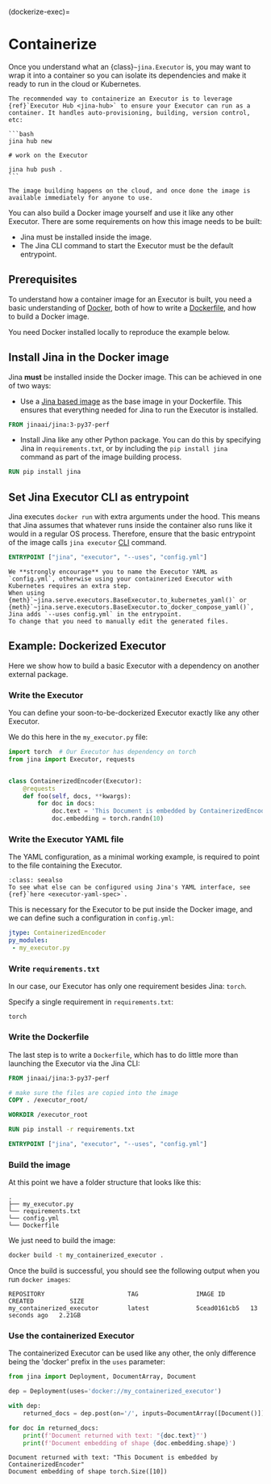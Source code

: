 (dockerize-exec)=
# Containerize

Once you understand what an {class}`~jina.Executor` is, you may want to wrap it into a container so you can isolate its dependencies and make it ready to run in the cloud or Kubernetes.

````{tip}
The recommended way to containerize an Executor is to leverage {ref}`Executor Hub <jina-hub>` to ensure your Executor can run as a container. It handles auto-provisioning, building, version control, etc:

```bash
jina hub new

# work on the Executor

jina hub push .
```

The image building happens on the cloud, and once done the image is available immediately for anyone to use.
````

You can also build a Docker image yourself and use it like any other Executor. There are some requirements
on how this image needs to be built:

- Jina must be installed inside the image.
- The Jina CLI command to start the Executor must be the default entrypoint.

## Prerequisites

To understand how a container image for an Executor is built, you need a basic understanding of [Docker](https://docs.docker.com/), both of how to write 
a [Dockerfile](https://docs.docker.com/engine/reference/builder/), and how to build a Docker image.

You need Docker installed locally to reproduce the example below.


## Install Jina in the Docker image

Jina **must** be installed inside the Docker image. This can be achieved in one of two ways:

- Use a [Jina based image](https://hub.docker.com/r/jinaai/jina) as the base image in your Dockerfile.
This ensures that everything needed for Jina to run the Executor is installed.

```dockerfile
FROM jinaai/jina:3-py37-perf
```

- Install Jina like any other Python package. You can do this by specifying Jina in `requirements.txt`, 
or by including the `pip install jina` command as part of the image building process.  

```dockerfile
RUN pip install jina
```

## Set Jina Executor CLI as entrypoint

Jina executes `docker run` with extra arguments under the hood. This means that Jina assumes that whatever runs inside the container also runs like it would in a regular OS process. Therefore, ensure that the basic entrypoint of the image calls `jina executor` [CLI](../../api/jina_cli.rst) command.

```dockerfile
ENTRYPOINT ["jina", "executor", "--uses", "config.yml"]
```

```{note}
We **strongly encourage** you to name the Executor YAML as `config.yml`, otherwise using your containerized Executor with Kubernetes requires an extra step. 
When using {meth}`~jina.serve.executors.BaseExecutor.to_kubernetes_yaml()` or {meth}`~jina.serve.executors.BaseExecutor.to_docker_compose_yaml()`, Jina adds `--uses config.yml` in the entrypoint. 
To change that you need to manually edit the generated files.
```

## Example: Dockerized Executor

Here we show how to build a basic Executor with a dependency on another external package.


### Write the Executor

You can define your soon-to-be-dockerized Executor exactly like any other Executor.

We do this here in the `my_executor.py` file:

```python
import torch  # Our Executor has dependency on torch
from jina import Executor, requests


class ContainerizedEncoder(Executor):
    @requests
    def foo(self, docs, **kwargs):
        for doc in docs:
            doc.text = 'This Document is embedded by ContainerizedEncoder'
            doc.embedding = torch.randn(10)
```

### Write the Executor YAML file

The YAML configuration, as a minimal working example, is required to point to the file containing the Executor.


```{admonition} More YAML options
:class: seealso
To see what else can be configured using Jina's YAML interface, see {ref}`here <executor-yaml-spec>`.
```

This is necessary for the Executor to be put inside the Docker image,
and we can define such a configuration in `config.yml`:

```yaml
jtype: ContainerizedEncoder
py_modules:
 - my_executor.py
```

### Write `requirements.txt`

In our case, our Executor has only one requirement besides Jina: `torch`.

Specify a single requirement in `requirements.txt`:

```text
torch
```

### Write the Dockerfile

The last step is to write a `Dockerfile`, which has to do little more than launching the Executor via the Jina CLI:

```dockerfile
FROM jinaai/jina:3-py37-perf

# make sure the files are copied into the image
COPY . /executor_root/

WORKDIR /executor_root

RUN pip install -r requirements.txt

ENTRYPOINT ["jina", "executor", "--uses", "config.yml"]
```

### Build the image

At this point we have a folder structure that looks like this:

```
.
├── my_executor.py
└── requirements.txt
└── config.yml
└── Dockerfile
```

We just need to build the image:

```bash
docker build -t my_containerized_executor .
```

Once the build is successful, you should see the following output when you run `docker images`:

```shell
REPOSITORY                       TAG                IMAGE ID       CREATED          SIZE
my_containerized_executor        latest             5cead0161cb5   13 seconds ago   2.21GB
```

### Use the containerized Executor

The containerized Executor can be used like any other, the only difference being the 'docker' prefix in the `uses`
 parameter:
```python
from jina import Deployment, DocumentArray, Document

dep = Deployment(uses='docker://my_containerized_executor')

with dep:
    returned_docs = dep.post(on='/', inputs=DocumentArray([Document()]))

for doc in returned_docs:
    print(f'Document returned with text: "{doc.text}"')
    print(f'Document embedding of shape {doc.embedding.shape}')
```

```shell
Document returned with text: "This Document is embedded by ContainerizedEncoder"
Document embedding of shape torch.Size([10])
```
